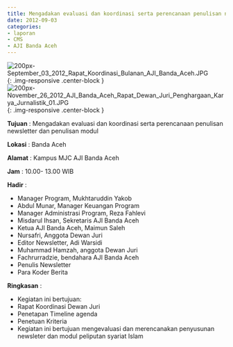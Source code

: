 ```yaml
---
title: Mengadakan evaluasi dan koordinasi serta perencanaan penulisan newsletter dan penulisan modul
date: 2012-09-03
categories:
- laporan
- CMS
- AJI Banda Aceh
---
```


![200px-September_03_2012_Rapat_Koordinasi_Bulanan_AJI_Banda_Aceh.JPG](/uploads/200px-September_03_2012_Rapat_Koordinasi_Bulanan_AJI_Banda_Aceh.JPG){: .img-responsive .center-block }
![200px-November_26_2012_AJI_Banda_Aceh_Rapat_Dewan_Juri_Penghargaan_Karya_Jurnalistik_01.JPG](/uploads/200px-November_26_2012_AJI_Banda_Aceh_Rapat_Dewan_Juri_Penghargaan_Karya_Jurnalistik_01.JPG){: .img-responsive .center-block }

**Tujuan** : Mengadakan evaluasi dan koordinasi serta perencanaan penulisan newsletter dan penulisan modul

**Lokasi** : Banda Aceh

**Alamat** : Kampus MJC AJI Banda Aceh

**Jam** : 10.00- 13.00 WIB

**Hadir** : 
* Manager Program, Mukhtaruddin Yakob
* Abdul Munar, Manager Keuangan Program
* Manager Administrasi Program, Reza Fahlevi
* Misdarul Ihsan, Sekretaris AJI Banda Aceh
* Ketua AJI Banda Aceh, Maimun Saleh
* Nursafri, Anggota Dewan Juri
* Editor Newsletter, Adi Warsidi
* Muhammad Hamzah, anggota Dewan Juri
* Fachrurradzie, bendahara AJI Banda Aceh
* Penulis Newsletter
* Para Koder Berita 

**Ringkasan** : 
* Kegiatan ini bertujuan:
* Rapat Koordinasi Dewan Juri
* Penetapan Timeline agenda
* Penetuan Kriteria
* Kegiatan ini bertujuan mengevaluasi dan merencanakan penyusunan newsleter dan modul peliputan syariat Islam
